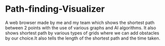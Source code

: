 # Path-finding-Visualizer
A web browser made by me and my team which shows the shortest path between 2 points with the use of various graphs and AI algorithms. It also shows shortest path by various types of grids where we can add obstacles by our choice.It also tells the length of the shortest path and the time taken.
